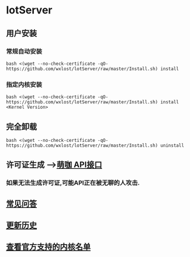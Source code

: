 # lotServer


## 用户安装
### 常规自动安装
```
bash <(wget --no-check-certificate -qO- https://github.com/wxlost/lotServer/raw/master/Install.sh) install
```

### 指定内核安装
```
bash <(wget --no-check-certificate -qO- https://github.com/wxlost/lotServer/raw/master/Install.sh) install <Kernel Version>
```

## 完全卸载
```
bash <(wget --no-check-certificate -qO- https://github.com/wxlost/lotServer/raw/master/Install.sh) uninstall
```

## 许可证生成 -->[萌咖 API接口](https://moeclub.org/api)  
### 如果无法生成许可证,可能API正在被无聊的人攻击.

## [常见问答](https://github.com/MoeClub/lotServer/wiki)     

## [更新历史](http://download.appexnetworks.com.cn/releaseNotes/)     

## [查看官方支持的内核名单](http://download.appexnetworks.com.cn/ls.do?m=availables)
